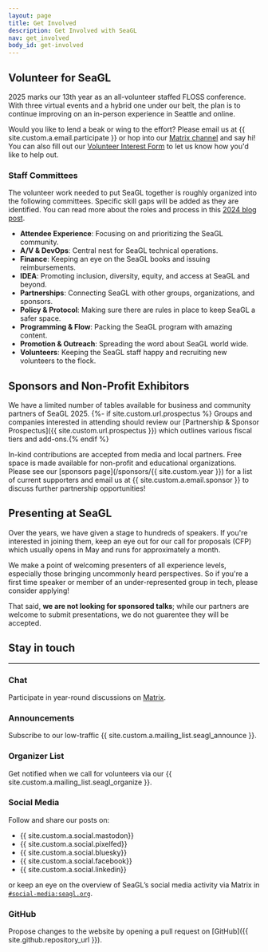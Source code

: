 ```yaml
---
layout: page
title: Get Involved
description: Get Involved with SeaGL
nav: get_involved
body_id: get-involved
---
```


<div class="row"><div class="col-md-8" markdown="1">

## Volunteer for SeaGL

2025 marks our 13th year as an all-volunteer staffed FLOSS conference.
With three virtual events and a hybrid one under our belt, the plan is to continue improving on an in-person experience in Seattle and online.

Would you like to lend a beak or wing to the effort?
Please email us at {{ site.custom.a.email.participate }} or hop into our [Matrix channel](https://matrix.to/#/#SeaGL:seagl.org "Link directly to SeaGL Matrix channel") and say hi!
You can also fill out our [Volunteer Interest Form](/volunteer) to let us know how you'd like to help out.

### Staff Committees

The volunteer work needed to put SeaGL together is roughly organized into the following committees.
Specific skill gaps will be added as they are identified.
You can read more about the roles and process in this [2024 blog post](/news/2024/03/19/call-for-volunteers).

- **Attendee Experience**: Focusing on and prioritizing the SeaGL community.
- **A/V & DevOps**: Central nest for SeaGL technical operations.
- **Finance**: Keeping an eye on the SeaGL books and issuing reimbursements.
- **IDEA**: Promoting inclusion, diversity, equity, and access at SeaGL and beyond.
- **Partnerships**: Connecting SeaGL with other groups, organizations, and sponsors.
- **Policy & Protocol**: Making sure there are rules in place to keep SeaGL a safer space.
- **Programming & Flow**: Packing the SeaGL program with amazing content.
- **Promotion & Outreach**: Spreading the word about SeaGL world wide.
- **Volunteers**: Keeping the SeaGL staff happy and recruiting new volunteers to the flock.

## Sponsors and Non-Profit Exhibitors

We have a limited number of tables available for business and community partners of SeaGL 2025.
{%- if site.custom.url.prospectus %} Groups and companies interested in attending should review our [Partnership & Sponsor Prospectus]({{ site.custom.url.prospectus }}) which outlines various fiscal tiers and add-ons.{% endif %}

In-kind contributions are accepted from media and local partners.
Free space is made available for non-profit and educational organizations.
Please see our [sponsors page](/sponsors/{{ site.custom.year }}) for a list of current supporters and email us at {{ site.custom.a.email.sponsor }} to discuss further partnership opportunities!

## Presenting at SeaGL

Over the years, we have given a stage to hundreds of speakers. If you're interested in joining them, keep an eye out for our call for proposals (CFP) which usually opens in May and runs for approximately a month.

We make a point of welcoming presenters of all experience levels, especially those bringing uncommonly heard perspectives. So if you're a first time speaker or member of an under-represented group in tech, please consider applying!

That said, **we are not looking for sponsored talks**; while our partners are welcome to submit presentations, we do not guarentee they will be accepted.

</div><div class="col-md-4" markdown="1">

## Stay in touch

---

### Chat

Participate in year-round discussions on [Matrix](/meet).

### Announcements

Subscribe to our low-traffic {{ site.custom.a.mailing_list.seagl_announce }}.

### Organizer List

Get notified when we call for volunteers via our {{ site.custom.a.mailing_list.seagl_organize }}.

### Social Media

Follow and share our posts on:

- {{ site.custom.a.social.mastodon}}
- {{ site.custom.a.social.pixelfed}}
- {{ site.custom.a.social.bluesky}}
- {{ site.custom.a.social.facebook}}
- {{ site.custom.a.social.linkedin}}

or keep an eye on the overview of SeaGL’s social media activity via Matrix in [`#social-media:seagl.org`](https://matrix.to/#/#social-media:seagl.org).

### GitHub

Propose changes to the website by opening a pull request on [GitHub]({{ site.github.repository_url }}).

</div></div>
